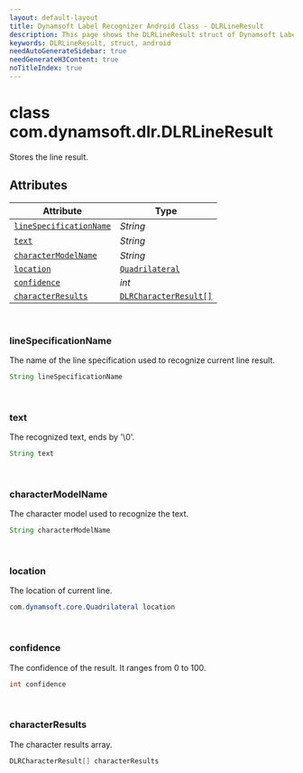 ```yaml
---
layout: default-layout
title: Dynamsoft Label Recognizer Android Class - DLRLineResult
description: This page shows the DLRLineResult struct of Dynamsoft Label Recognizer for Android Language.
keywords: DLRLineResult, struct, android
needAutoGenerateSidebar: true
needGenerateH3Content: true
noTitleIndex: true
---
```



# class com.dynamsoft.dlr.DLRLineResult
Stores the line result.
  

## Attributes
  
| Attribute | Type |
|---------- | ---- |
| [`lineSpecificationName`](#linespecificationname) | *String* |
| [`text`](#text) | *String* |
| [`characterModelName`](#charactermodelname) | *String* |
| [`location`](#location) | [`Quadrilateral`](quadrilateral.md) |
| [`confidence`](#confidence) | *int* |
| [`characterResults`](#characterresults) | [`DLRCharacterResult[]`](dlr-character-result.md) |


&nbsp;

### lineSpecificationName
The name of the line specification used to recognize current line result.
```java
String lineSpecificationName
```

&nbsp;

### text
The recognized text, ends by '\0'.
```java
String text
```

&nbsp;

### characterModelName
The character model used to recognize the text.
```java
String characterModelName
```

&nbsp;

### location
The location of current line.
```java
com.dynamsoft.core.Quadrilateral location
```


&nbsp;

### confidence
The confidence of the result. It ranges from 0 to 100.
```java
int confidence
```

&nbsp;

### characterResults
The character results array.
```java
DLRCharacterResult[] characterResults
```

